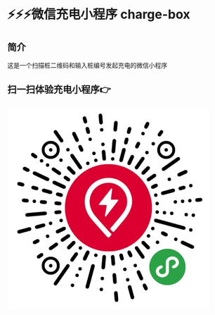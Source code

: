 # :zap::zap::zap:微信充电小程序 charge-box 
## 简介
这是一个扫描桩二维码和输入桩编号发起充电的微信小程序
## 扫一扫体验充电小程序:point_right:
![扫一扫体验充电小程序](/res/img/ic_cl+.png)